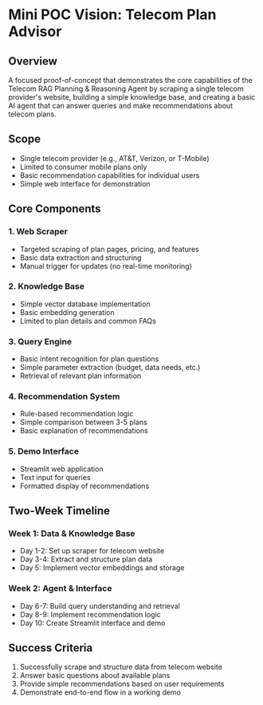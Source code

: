 # Mini POC Vision: Telecom Plan Advisor

## Overview
A focused proof-of-concept that demonstrates the core capabilities of the Telecom RAG Planning & Reasoning Agent by scraping a single telecom provider's website, building a simple knowledge base, and creating a basic AI agent that can answer queries and make recommendations about telecom plans.

## Scope
- Single telecom provider (e.g., AT&T, Verizon, or T-Mobile)
- Limited to consumer mobile plans only
- Basic recommendation capabilities for individual users
- Simple web interface for demonstration

## Core Components

### 1. Web Scraper
- Targeted scraping of plan pages, pricing, and features
- Basic data extraction and structuring
- Manual trigger for updates (no real-time monitoring)

### 2. Knowledge Base
- Simple vector database implementation
- Basic embedding generation
- Limited to plan details and common FAQs

### 3. Query Engine
- Basic intent recognition for plan questions
- Simple parameter extraction (budget, data needs, etc.)
- Retrieval of relevant plan information

### 4. Recommendation System
- Rule-based recommendation logic
- Simple comparison between 3-5 plans
- Basic explanation of recommendations

### 5. Demo Interface
- Streamlit web application
- Text input for queries
- Formatted display of recommendations

## Two-Week Timeline

### Week 1: Data & Knowledge Base
- Day 1-2: Set up scraper for telecom website
- Day 3-4: Extract and structure plan data
- Day 5: Implement vector embeddings and storage

### Week 2: Agent & Interface
- Day 6-7: Build query understanding and retrieval
- Day 8-9: Implement recommendation logic
- Day 10: Create Streamlit interface and demo

## Success Criteria
1. Successfully scrape and structure data from telecom website
2. Answer basic questions about available plans
3. Provide simple recommendations based on user requirements
4. Demonstrate end-to-end flow in a working demo
